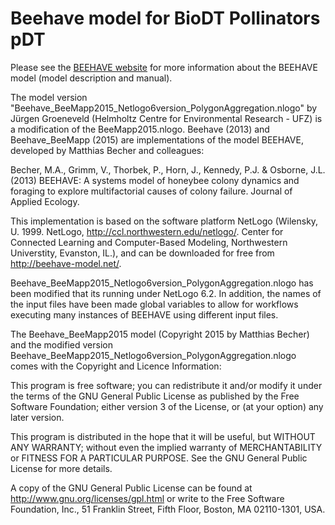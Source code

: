 # Beehave model for BioDT Pollinators pDT

Please see the [BEEHAVE website](https://beehave-model.net/) for
more information about the BEEHAVE model (model description and manual).

The model version "Beehave_BeeMapp2015_Netlogo6version_PolygonAggregation.nlogo" by Jürgen Groeneveld (Helmholtz Centre for Environmental Research - UFZ) is a modification of the BeeMapp2015.nlogo. Beehave (2013) and Beehave_BeeMapp (2015) are implementations of the model BEEHAVE, developed by Matthias Becher and colleagues:

Becher, M.A., Grimm, V., Thorbek, P., Horn, J., Kennedy, P.J. & Osborne, J.L. (2013) BEEHAVE: A systems model of honeybee colony dynamics and foraging to explore multifactorial causes of colony failure. Journal of Applied Ecology.

This implementation is based on the software platform NetLogo (Wilensky, U. 1999. NetLogo, http://ccl.northwestern.edu/netlogo/. Center for Connected Learning and Computer-Based Modeling, Northwestern Universtity, Evanston, IL.), and can be downloaded for free from http://beehave-model.net/.

Beehave_BeeMapp2015_Netlogo6version_PolygonAggregation.nlogo has been modified that its running under NetLogo 6.2. In addition, the names of the input files have been made global variables to allow for workflows executing many instances of BEEHAVE using different input files.

The Beehave_BeeMapp2015 model (Copyright 2015 by Matthias Becher) and the modified version Beehave_BeeMapp2015_Netlogo6version_PolygonAggregation.nlogo comes with the Copyright and Licence Information:

This program is free software; you can redistribute it and/or modify it under the terms of the GNU General Public License as published by the Free Software Foundation; either version 3 of the License, or (at your option) any later version. 

This program is distributed in the hope that it will be useful, but WITHOUT ANY WARRANTY; without even the implied warranty of MERCHANTABILITY or FITNESS FOR A PARTICULAR PURPOSE. See the GNU General Public License for more details. 

A copy of the GNU General Public License can be found at http://www.gnu.org/licenses/gpl.html or write to the Free Software Foundation, Inc., 51 Franklin Street, Fifth Floor, Boston, MA 02110-1301, USA. 




